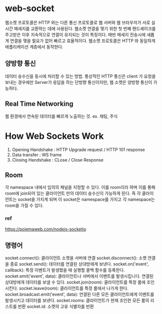 # web-socket

웹소켓 프로토콜은 HTTP 와는 다른 통신 프로토콜로 웹 서버와 웹 브라우저가 서로 실시간 메세지를 교환하는 데에 사용된다.
웹소켓 연결을 맺기 위한 첫 번째 핸드셰이크를 주고받은 이후 지속적으로 연결이 유지되는 것이 특징이다.
매번 메세지 전송시에 새롭게 연결을 맺을 필요가 없어 빠르고 효율적이다.
웹소켓 프로토콜은 HTTP 와 동일하게 애플리케이션 계층에서 동작한다.

## 양방향 통신

데이터 송수신을 동시에 처리할 수 있는 방법.
통상적인 HTTP 통신은 client 가 요청을 보내는 경우에만 Server가 응답을 하는 단방향 통신이지만,
웹 소켓은 양방향 통신이 가능하다.

## Real Time Networking

웹 환경에서 연속된 데이터를 빠르게 노출하는 것.
ex. 채팅, 주식

# How Web Sockets Work

1. Opening Handshake : HTTP Upgrade request / HTTP 101 response
2. Data transfer : WS frame
3. Closing Handshake : CLose / Close Response

## Room

각 namespace 내에서 임의의 채널을 지정할 수 있다. 이를 room이라 하며 이를 통해 room에 join되어 있는 클라이언트 만의 데이터 송수신이 가능하게 된다.
즉 각 클라이언트는 socket을 가지게 되며 이 socket은 namespace를 가지고 각 namespace는 room을 가질 수 있다.

### ref

https://poiemaweb.com/nodejs-socketio

## 명령어

socket.connect(): 클라이언트 소켓을 서버에 연결
socket.disconnect(): 소켓 연결을 종료
socket.send(): 데이터를 연결된 상대방에게 보낸다.
socket.on('event', callback): 특정 이벤트가 발생했을 때 실행할 콜백 함수를 등록한다.
socket.emit('event', data): 클라이언트나 서버에서 이벤트를 발생시킵니다. 연결된 상대방에게 데이터를 보낼 수 있다.
socket.join(room): 클라이언트를 특정 룸에 조인시킨다.
socket.leave(room): 클라이언트를 특정 룸에서 나가게 한다.
socket.broadcast.emit('event', data): 연결된 다른 모든 클라이언트에게 이벤트를 발생시키고 데이터를 보낸다.
socket.rooms: 클라이언트가 현재 조인한 모든 룸의 리스트를 반환
socket.id: 소켓의 고유 식별자를 반환
